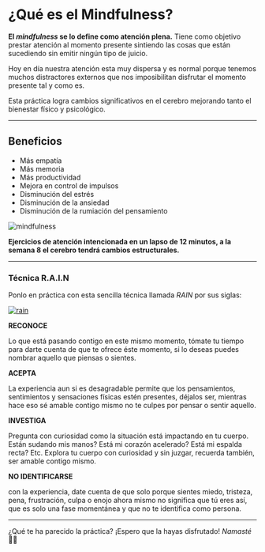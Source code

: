 # ¿Qué es el Mindfulness?

**El _mindfulness_ se lo define como atención plena.** Tiene como objetivo prestar atención al momento presente sintiendo las cosas que están sucediendo sin emitir ningún tipo de juicio.

Hoy en día nuestra atención esta muy dispersa y es normal porque tenemos muchos distractores externos que nos imposibilitan disfrutar el momento presente tal y como es.

Esta práctica logra cambios significativos en el cerebro mejorando tanto el bienestar físico y psicológico.

---

## Beneficios

- Más empatía
- Más memoria
- Más productividad
- Mejora en control de impulsos
- Disminución del estrés
- Disminución de la ansiedad
- Disminución de la rumiación del pensamiento

![mindfulness](https://i.imgur.com/9NlwWOV.jpg)

**Ejercicios de atención intencionada en un lapso de 12 minutos, a la semana 8 el cerebro tendrá cambios estructurales.**

---

### Técnica R.A.I.N

Ponlo en práctica con esta sencilla técnica llamada _RAIN_ por sus siglas:

[![rain](https://res.cloudinary.com/marcomontalbano/image/upload/v1667081901/video_to_markdown/images/youtube--Gc-i5XzT8tA-c05b58ac6eb4c4700831b2b3070cd403.jpg)](https://www.youtube.com/watch?v=Gc-i5XzT8tA 'rain')

**RECONOCE**

Lo que está pasando contigo en este mismo momento, tómate tu tiempo para darte cuenta de que te ofrece éste momento, si lo deseas puedes nombrar aquello que piensas o sientes.

**ACEPTA**

La experiencia aun si es desagradable permite que los pensamientos, sentimientos y sensaciones físicas estén presentes, déjalos ser, mientras hace eso sé amable contigo mismo no te culpes por pensar o sentir aquello.

**INVESTIGA**

Pregunta con curiosidad como la situación está impactando en tu cuerpo. Están sudando mis manos? Está mi corazón acelerado? Está mi espalda recta? Etc. Explora tu cuerpo con curiosidad y sin juzgar, recuerda también, ser amable contigo mismo.

**NO IDENTIFICARSE**

con la experiencia, date cuenta de que solo porque sientes miedo, tristeza, pena, frustración, culpa o enojo ahora mismo no significa que tú eres así, que es solo una fase momentánea y que no te identifica como persona.

---

¿Qué te ha parecido la práctica? ¡Espero que la hayas disfrutado! _Namasté_ 🧘‍♀️
